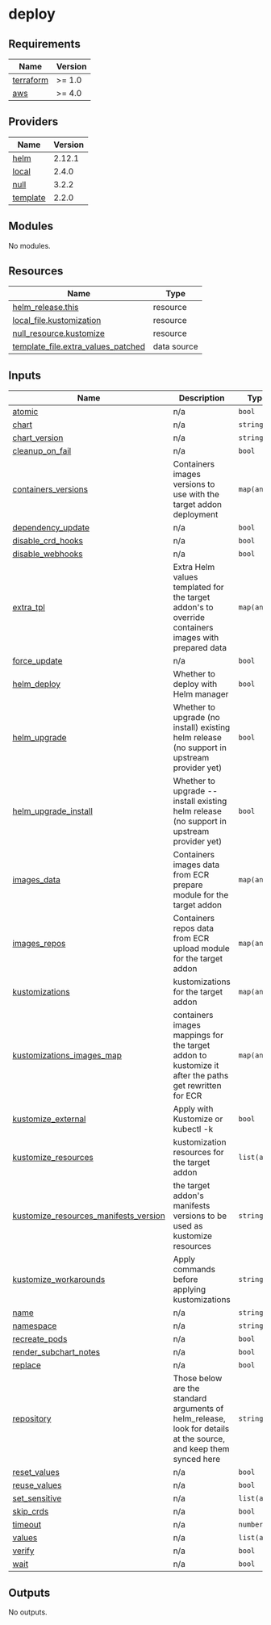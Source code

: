 # deploy

<!-- BEGINNING OF PRE-COMMIT-TERRAFORM DOCS HOOK -->
## Requirements

| Name | Version |
|------|---------|
| <a name="requirement_terraform"></a> [terraform](#requirement\_terraform) | >= 1.0 |
| <a name="requirement_aws"></a> [aws](#requirement\_aws) | >= 4.0 |

## Providers

| Name | Version |
|------|---------|
| <a name="provider_helm"></a> [helm](#provider\_helm) | 2.12.1 |
| <a name="provider_local"></a> [local](#provider\_local) | 2.4.0 |
| <a name="provider_null"></a> [null](#provider\_null) | 3.2.2 |
| <a name="provider_template"></a> [template](#provider\_template) | 2.2.0 |

## Modules

No modules.

## Resources

| Name | Type |
|------|------|
| [helm_release.this](https://registry.terraform.io/providers/hashicorp/helm/latest/docs/resources/release) | resource |
| [local_file.kustomization](https://registry.terraform.io/providers/hashicorp/local/latest/docs/resources/file) | resource |
| [null_resource.kustomize](https://registry.terraform.io/providers/hashicorp/null/latest/docs/resources/resource) | resource |
| [template_file.extra_values_patched](https://registry.terraform.io/providers/hashicorp/template/latest/docs/data-sources/file) | data source |

## Inputs

| Name | Description | Type | Default | Required |
|------|-------------|------|---------|:--------:|
| <a name="input_atomic"></a> [atomic](#input\_atomic) | n/a | `bool` | `null` | no |
| <a name="input_chart"></a> [chart](#input\_chart) | n/a | `string` | `null` | no |
| <a name="input_chart_version"></a> [chart\_version](#input\_chart\_version) | n/a | `string` | `null` | no |
| <a name="input_cleanup_on_fail"></a> [cleanup\_on\_fail](#input\_cleanup\_on\_fail) | n/a | `bool` | `null` | no |
| <a name="input_containers_versions"></a> [containers\_versions](#input\_containers\_versions) | Containers images versions to use with the target addon deployment | `map(any)` | `{}` | no |
| <a name="input_dependency_update"></a> [dependency\_update](#input\_dependency\_update) | n/a | `bool` | `null` | no |
| <a name="input_disable_crd_hooks"></a> [disable\_crd\_hooks](#input\_disable\_crd\_hooks) | n/a | `bool` | `null` | no |
| <a name="input_disable_webhooks"></a> [disable\_webhooks](#input\_disable\_webhooks) | n/a | `bool` | `null` | no |
| <a name="input_extra_tpl"></a> [extra\_tpl](#input\_extra\_tpl) | Extra Helm values templated for the target addon's to override containers images with prepared data | `map(any)` | `{}` | no |
| <a name="input_force_update"></a> [force\_update](#input\_force\_update) | n/a | `bool` | `null` | no |
| <a name="input_helm_deploy"></a> [helm\_deploy](#input\_helm\_deploy) | Whether to deploy with Helm manager | `bool` | `true` | no |
| <a name="input_helm_upgrade"></a> [helm\_upgrade](#input\_helm\_upgrade) | Whether to upgrade (no install) existing helm release (no support in upstream provider yet) | `bool` | `false` | no |
| <a name="input_helm_upgrade_install"></a> [helm\_upgrade\_install](#input\_helm\_upgrade\_install) | Whether to upgrade --install existing helm release (no support in upstream provider yet) | `bool` | `false` | no |
| <a name="input_images_data"></a> [images\_data](#input\_images\_data) | Containers images data from ECR prepare module for the target addon | `map(any)` | <pre>{<br>  "containers": {}<br>}</pre> | no |
| <a name="input_images_repos"></a> [images\_repos](#input\_images\_repos) | Containers repos data from ECR upload module for the target addon | `map(any)` | <pre>{<br>  "repos": {}<br>}</pre> | no |
| <a name="input_kustomizations"></a> [kustomizations](#input\_kustomizations) | kustomizations for the target addon | `map(any)` | `{}` | no |
| <a name="input_kustomizations_images_map"></a> [kustomizations\_images\_map](#input\_kustomizations\_images\_map) | containers images mappings for the target addon to kustomize it after the paths get rewritten for ECR | `map(any)` | `{}` | no |
| <a name="input_kustomize_external"></a> [kustomize\_external](#input\_kustomize\_external) | Apply with Kustomize or kubectl -k | `bool` | `false` | no |
| <a name="input_kustomize_resources"></a> [kustomize\_resources](#input\_kustomize\_resources) | kustomization resources for the target addon | `list(any)` | `[]` | no |
| <a name="input_kustomize_resources_manifests_version"></a> [kustomize\_resources\_manifests\_version](#input\_kustomize\_resources\_manifests\_version) | the target addon's manifests versions to be used as kustomize resources | `string` | `null` | no |
| <a name="input_kustomize_workarounds"></a> [kustomize\_workarounds](#input\_kustomize\_workarounds) | Apply commands before applying kustomizations | `string` | `""` | no |
| <a name="input_name"></a> [name](#input\_name) | n/a | `string` | `null` | no |
| <a name="input_namespace"></a> [namespace](#input\_namespace) | n/a | `string` | `null` | no |
| <a name="input_recreate_pods"></a> [recreate\_pods](#input\_recreate\_pods) | n/a | `bool` | `null` | no |
| <a name="input_render_subchart_notes"></a> [render\_subchart\_notes](#input\_render\_subchart\_notes) | n/a | `bool` | `null` | no |
| <a name="input_replace"></a> [replace](#input\_replace) | n/a | `bool` | `null` | no |
| <a name="input_repository"></a> [repository](#input\_repository) | Those below are the standard arguments of helm\_release, look for details at the source, and keep them synced here | `string` | `null` | no |
| <a name="input_reset_values"></a> [reset\_values](#input\_reset\_values) | n/a | `bool` | `null` | no |
| <a name="input_reuse_values"></a> [reuse\_values](#input\_reuse\_values) | n/a | `bool` | `null` | no |
| <a name="input_set_sensitive"></a> [set\_sensitive](#input\_set\_sensitive) | n/a | `list(any)` | `[]` | no |
| <a name="input_skip_crds"></a> [skip\_crds](#input\_skip\_crds) | n/a | `bool` | `null` | no |
| <a name="input_timeout"></a> [timeout](#input\_timeout) | n/a | `number` | `null` | no |
| <a name="input_values"></a> [values](#input\_values) | n/a | `list(any)` | `null` | no |
| <a name="input_verify"></a> [verify](#input\_verify) | n/a | `bool` | `null` | no |
| <a name="input_wait"></a> [wait](#input\_wait) | n/a | `bool` | `null` | no |

## Outputs

No outputs.
<!-- END OF PRE-COMMIT-TERRAFORM DOCS HOOK -->
